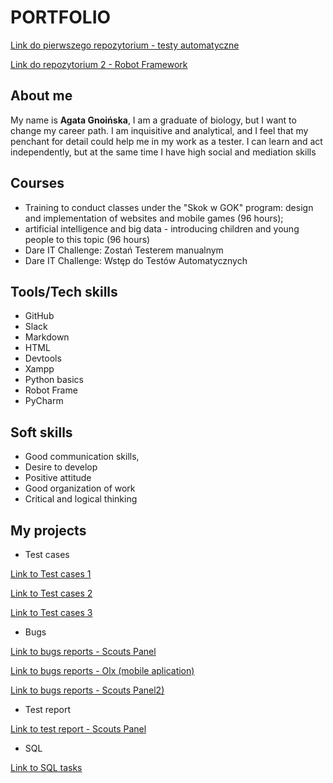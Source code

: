 # PORTFOLIO

[Link do pierwszego repozytorium - testy automatyczne](https://github.com/agatagnoinska/Challenge_portfolio_AGnoinska/blob/8000291a570bb087da0b106785d7fd647c147d82/README.md) 

[Link do repozytorium 2 - Robot Framework](https://github.com/agatagnoinska/panelscout_robotframework.git)

## About me

My name is **Agata Gnoińska**, I am a graduate of biology, but I want to change my career path. I am inquisitive and analytical, and I feel that my penchant for detail could help me in my work as a tester. I can learn and act independently, but at the same time I have high social and mediation skills


## Courses

 - Training to conduct classes under the "Skok w GOK" program:
design and implementation of websites and mobile games (96 hours);
 - artificial intelligence and big data - introducing children and young people to this topic (96 hours)
 - Dare IT Challenge: Zostań Testerem manualnym
 - Dare IT Challenge: Wstęp do Testów Automatycznych


## Tools/Tech skills

 - GitHub
 - Slack
 - Markdown
 - HTML
 - Devtools
 - Xampp
 - Python basics
 - Robot Frame
 - PyCharm


## Soft skills

- Good communication skills, 
- Desire to develop
- Positive attitude
- Good organization of work
- Critical and logical thinking


## My projects

- Test cases

[Link to Test cases 1](https://docs.google.com/spreadsheets/d/1-wAf31E76_X2PXHe6B3eY2_9sM2ecmgVdi_MraQ5gE0/edit?usp=share_link) 

[Link to Test cases 2](https://docs.google.com/document/d/1jdNBoIOo_dSgxcfpOr7DRsupr08_Wt4CAozyikA97YI/edit?usp=share_link)  

[Link to Test cases 3](https://docs.google.com/spreadsheets/d/14J4yXBMRoxodTpoGl9vdnmrYKGbPwNlvBp94WR_bpdI/edit?usp=share_link) 
 
 - Bugs

[Link to bugs reports - Scouts Panel ](https://docs.google.com/spreadsheets/d/1IO59aS6apXWVpZZQe_7vELbjcHcz2QyeJE5OVG-UOKk/edit?usp=share_link)
 
[Link to bugs reports - Olx (mobile aplication)](https://docs.google.com/spreadsheets/d/1P-H6yRZdTrsD066bxMJL8cB-ZfiorCecuvcOQUmmLeE/edit?usp=share_link)

[Link to bugs reports - Scouts Panel2)](https://docs.google.com/spreadsheets/d/1aD5WUgXl1y0PQARG7lYIzVFW7d-R8ojjIPMqoNh1III/edit?usp=share_link)
 
 - Test report
 
 [Link to test report - Scouts Panel ](https://docs.google.com/spreadsheets/d/1KTuDIrWS6Ofl8UZmbfxIeZBIdSVywJvJE-yDex69ee8/edit?usp=share_link)

- SQL

[Link to SQL tasks](https://github.com/agatagnoinska/challenge_portfolio_Agata_Gnoinska/blob/main/README.md#subtask-3-4)
